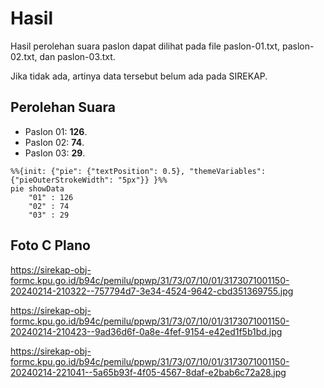 # Hasil

Hasil perolehan suara paslon dapat dilihat pada file paslon-01.txt, paslon-02.txt, dan paslon-03.txt.

Jika tidak ada, artinya data tersebut belum ada pada SIREKAP.

## Perolehan Suara

 * Paslon 01: **126**.
 * Paslon 02: **74**.
 * Paslon 03: **29**.

```mermaid
%%{init: {"pie": {"textPosition": 0.5}, "themeVariables": {"pieOuterStrokeWidth": "5px"}} }%%
pie showData
    "01" : 126
    "02" : 74
    "03" : 29
```
## Foto C Plano

https://sirekap-obj-formc.kpu.go.id/b94c/pemilu/ppwp/31/73/07/10/01/3173071001150-20240214-210322--757794d7-3e34-4524-9642-cbd351369755.jpg

https://sirekap-obj-formc.kpu.go.id/b94c/pemilu/ppwp/31/73/07/10/01/3173071001150-20240214-210423--9ad36d6f-0a8e-4fef-9154-e42ed1f5b1bd.jpg

https://sirekap-obj-formc.kpu.go.id/b94c/pemilu/ppwp/31/73/07/10/01/3173071001150-20240214-221041--5a65b93f-4f05-4567-8daf-e2bab6c72a28.jpg
